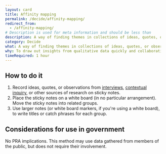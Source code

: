 ```yaml
---
layout: card
title: Affinity mapping
permalink: /decide/affinity-mapping/
redirect_from:
  - /affinity-mapping/
# Description is used for meta information and should be less than  
description: A way of finding themes in collections of ideas, quotes, or observations.
category: Decide
what: A way of finding themes in collections of ideas, quotes, or observations.
why: To draw out insights from qualitative data quickly and collaboratively.
timeRequired: 1 hour
---
```



## How to do it

1. Record ideas, quotes, or observations from <a href="{{site.baseurl}}/discover/stakeholder-and-user-interviews/" class="usa-link">interviews</a>, <a href="{{site.baseurl}}/discover/contextual-inquiry" class="usa-link">contextual inquiry</a>, or other sources of research on sticky notes.
1. Place the sticky notes on a white board (in no particular arrangement). Move the sticky notes into related groups.
1. Use larger notes (or white board markers, if you're using a white board), to write titles or catch phrases for each group.


</section>

<section class="method--section method--section--government-considerations" markdown="1" >

## Considerations for use in government

No PRA implications. This method may use data gathered from members of the public, but does not require their involvement.
</section>
